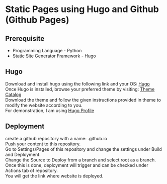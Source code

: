 # Static Pages using Hugo and Github (Github Pages)

## Prerequisite

- Programming Language - Python
- Static Site Generator Framework - Hugo

## Hugo

Download and install hugo using the following link and your OS: [Hugo](https://gohugo.io/installation/)<br>
Once Hugo is installed, browse your preferred theme by visiting: [Theme Catalog](https://themes.gohugo.io/)<br>
Download the theme and follow the given instructions provided in theme to modify the website according to you.<br>
For demonstration, I am using [Hugo Profile](https://themes.gohugo.io/themes/hugo-profile/)<br>

## Deployment

create a github repository with a name: <github username>.github.io <br>
Push your content to this repository.<br>
Go to Settings/Pages of this repository and change the settings under Build and Deployment.<br>
Change the Source to Deploy from a branch and select root as a branch.<br>
Once this is done, deployment will trigger and can be checked under Actions tab of repository.<br>
You will get the link where website is deployed.<br>